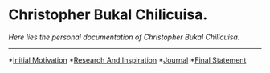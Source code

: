 # Christopher Bukal Chilicuisa.

_Here lies the personal documentation of Christopher Bukal Chilicuisa._

---

*[Initial Motivation](./Motivation-ChristopherBukalChilicuisa.md)
*[Research And Inspiration](./ResearchAndInspiration-ChristopherBukalChilicuisa.md)
*[Journal](./Journal-ChristopherBukalChilicuisa.md)
*[Final Statement](./FinalStatement-ChristopherBukalChilicuisa.md)
